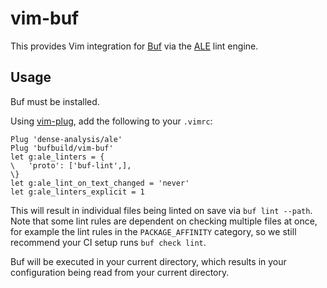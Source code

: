 # vim-buf

This provides Vim integration for [Buf](https://github.com/bufbuild/buf) via the [ALE](https://github.com/dense-analysis/ale) lint engine.

## Usage

Buf must be installed.

Using [vim-plug](https://github.com/junegunn/vim-plug), add the following to your `.vimrc`:

```vim
Plug 'dense-analysis/ale'
Plug 'bufbuild/vim-buf'
let g:ale_linters = {
\   'proto': ['buf-lint',],
\}
let g:ale_lint_on_text_changed = 'never'
let g:ale_linters_explicit = 1
```

This will result in individual files being linted on save via `buf lint --path`. Note that
some lint rules are dependent on checking multiple files at once, for example the lint rules
in the `PACKAGE_AFFINITY` category, so we still recommend your CI setup runs `buf check lint`.

Buf will be executed in your current directory, which results in your configuration being read
from your current directory.
